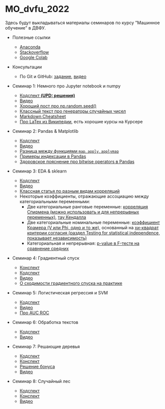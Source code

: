 # MO_dvfu_2022

Здесь будут выкладываться материалы семинаров по курсу "Машинное обучение" в ДВФУ. 

- Полезные ссылки
  - [Anaconda](https://www.anaconda.com/products/individual)
  - [Stackoverflow](https://stackoverflow.com)
  - [Google Colab](https://colab.research.google.com/)

- Консультации
  - По Git и GitHub: [задание](https://github.com/V-Marco/hse_iad4_2022/blob/main/misc/git_cons.pdf), [видео](https://youtu.be/Cvd8tdK8CVo)

- Семинар 1: Немного про Jupyter notebook и numpy
  - [Кодспект **(UPD: решения)**](https://github.com/V-Marco/MO_dvfu_2022/blob/main/seminar_1/solved_sem01_numpy.ipynb)
  - [Видео](https://youtu.be/DHYaR0OXLzk)
  - [Хороший пост про np.random.seed()](https://stackoverflow.com/questions/21494489/what-does-numpy-random-seed0-do)
  - [Классный текст про генераторы случайных чисел](https://onlinelibrary.wiley.com/doi/pdf/10.1002/9783527683147.app1)
  - [Markdown Cheatsheet](https://www.markdownguide.org/basic-syntax#overview)
  - [Про LaTex из Википедии](https://en.wikipedia.org/wiki/LaTeX), есть хорошие курсы на Курсере

- Семинар 2: Pandas & Matplotlib
  - [Кодспект](https://github.com/V-Marco/MO_dvfu_2022/blob/main/seminar_2/solved_sem01_pandas.ipynb)
  - [Видео](https://youtu.be/kLRmQjrzd7A)
  - [Разница между функциями `map`, `apply`, `applymap`](https://stackoverflow.com/questions/19798153/difference-between-map-applymap-and-apply-methods-in-pandas)
  - [Примеры индексации в Pandas](https://github.com/V-Marco/hse_iad5_2021/blob/main/misc/pandas_indexing_examples.ipynb)
  - [Здоровское пояснение про bitwise operators в Pandas](https://towardsdatascience.com/bitwise-operators-and-chaining-comparisons-in-pandas-d3a559487525)

- Семинар 3: EDA & sklearn
  - [Кодспект](https://github.com/V-Marco/MO_dvfu_2022/blob/main/seminar_3/solved_sem03_eda_sklearn.ipynb)
  - [Видео](https://youtu.be/8A3MeZzkBmE)
  - [Классная статья по разным видам корреляций](https://medium.com/@outside2SDs/an-overview-of-correlation-measures-between-categorical-and-continuous-variables-4c7f85610365)
  - Некоторые коэффициенты, отражающие ассоциацию между категориальными переменными:
    - Две категориальные ранговые переменные: [корреляция Спирмена (можно использовать и для непрерывных переменных)](https://en.wikipedia.org/wiki/Spearman%27s_rank_correlation_coefficient), [тау Кендалла](https://en.wikipedia.org/wiki/Kendall_rank_correlation_coefficient)
    - Две категориальные номинальные переменные: [коэффициент Крамера (V или Phi, одно и то же)](http://mlwiki.org/index.php/Cramer%27s_Coefficient), основанный на [хи-квадрат критерии согласия (раздел Testing for statistical independence, показывает независимость)](https://en.wikipedia.org/wiki/Pearson%27s_chi-squared_test)
    - Категориальная и непрерывная: [p-value в F-тесте на сравнение средних](http://mlwiki.org/index.php/One-Way_ANOVA_F-Test)

- Семинар 4: Градиентный спуск
  - [Конспект](https://github.com/V-Marco/MO_dvfu_2022/blob/main/seminar_4/sem04_grad.pdf)
  - [Кодспект](https://github.com/V-Marco/MO_dvfu_2022/blob/main/seminar_4/solved_sem04_grad.ipynb)
  - [Видео](https://youtu.be/gy1LE8n6m_c)
  - [О сходимости градиентного спуска на практике](https://datascience.stackexchange.com/questions/24534/does-gradient-descent-always-converge-to-an-optimum)

- Семинар 5: Логистическая регрессия и SVM
  - [Кодспект](https://github.com/V-Marco/MO_dvfu_2022/blob/main/seminar_5/solved_sem05_logit_svm.ipynb)
  - [Видео](https://youtu.be/Df-maYyFe9A)
  - [Про AUC ROC](https://dyakonov.org/2017/07/28/auc-roc-площадь-под-кривой-ошибок/)

- Семинар 6: Обработка текстов
  - [Кодспект](https://github.com/V-Marco/MO_dvfu_2022/blob/main/seminar_6/solved_sem06_texts.ipynb)
  - [Видео](https://youtu.be/Df-maYyFe9A)

- Семинар 7: Решающие деревья
  - [Кодспект](https://github.com/V-Marco/MO_dvfu_2022/blob/main/seminar_7/solved_sem07_trees.ipynb)
  - [Конспект](https://github.com/V-Marco/MO_dvfu_2022/blob/main/seminar_7/sem07_notes.pdf)
  - [Решение бонуса](https://github.com/V-Marco/MO_dvfu_2022/blob/main/seminar_7/bonus_sem07_trees.ipynb)
  - [Видео](https://youtu.be/gBFXVjp1u54)

- Семинар 8: Случайный лес
  - [Кодспект](https://github.com/V-Marco/MO_dvfu_2022/blob/main/seminar_8/solved_sem08_rf.ipynb)
  - [Конспект](https://github.com/V-Marco/MO_dvfu_2022/blob/main/seminar_7/sem07_notes.pdf)
  - [Видео](https://youtu.be/gBFXVjp1u54)
